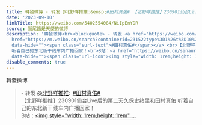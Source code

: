 ```yaml
---
title: 轉發微博 - 转发 @北野咩推推:&ensp;#田村真佑# 【北野咩推推】230901仙台Live后的第二天久保史绪里和田村真佑 听着自己的东北新干线车内广播回家！B站：网页链...
date: '2023-09-10'
linkTitle: https://weibo.com/5402554084/NiIpEnYDR
source: 鷲尾醬是天使的微博
description: '轉發微博<br><blockquote> - 转发 <a href="https://weibo.com/3682449715" target="_blank">@北野咩推推</a>: <a
  href="https://m.weibo.cn/search?containerid=231522type%3D1%26t%3D10%26q%3D%23%E7%94%B0%E6%9D%91%E7%9C%9F%E4%BD%91%23&amp;extparam=%23%E7%94%B0%E6%9D%91%E7%9C%9F%E4%BD%91%23"
  data-hide=""><span class="surl-text">#田村真佑#</span></a> <br>【北野咩推推】230901仙台Live后的第二天久保史绪里和田村真佑
  听着自己的东北新干线车内广播回家！<br>B站：<a href="https://weibo.cn/sinaurl?u=https%3A%2F%2Fwww.bilibili.com%2Fvideo%2FBV1pP41187KQ%2F"
  data-hide=""><span class="url-icon"><img style="width: 1rem;height: 1rem" ...'
disable_comments: true
---
```

轉發微博<br><blockquote> - 转发 <a href="https://weibo.com/3682449715" target="_blank">@北野咩推推</a>: <a href="https://m.weibo.cn/search?containerid=231522type%3D1%26t%3D10%26q%3D%23%E7%94%B0%E6%9D%91%E7%9C%9F%E4%BD%91%23&amp;extparam=%23%E7%94%B0%E6%9D%91%E7%9C%9F%E4%BD%91%23" data-hide=""><span class="surl-text">#田村真佑#</span></a> <br>【北野咩推推】230901仙台Live后的第二天久保史绪里和田村真佑 听着自己的东北新干线车内广播回家！<br>B站：<a href="https://weibo.cn/sinaurl?u=https%3A%2F%2Fwww.bilibili.com%2Fvideo%2FBV1pP41187KQ%2F" data-hide=""><span class="url-icon"><img style="width: 1rem;height: 1rem" ...